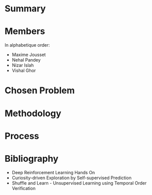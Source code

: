 # Summary


# Members
In alphabetique order:
- Maxime Jousset
- Nehal Pandey
- Nizar Islah
- Vishal Ghor


# Chosen Problem

# Methodology

# Process

# Bibliography
- Deep Reinforcement Learning Hands On
- Curiosity-driven Exploration by Self-supervised Prediction
- Shuffle and Learn - Unsupervised Learning using Temporal Order Verification
